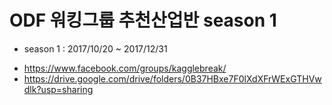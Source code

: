 # ODF 워킹그룹 추천산업반 season 1
- season 1 : 2017/10/20 ~ 2017/12/31

* https://www.facebook.com/groups/kagglebreak/
* https://drive.google.com/drive/folders/0B37HBxe7F0lXdXFrWExGTHVwdlk?usp=sharing
